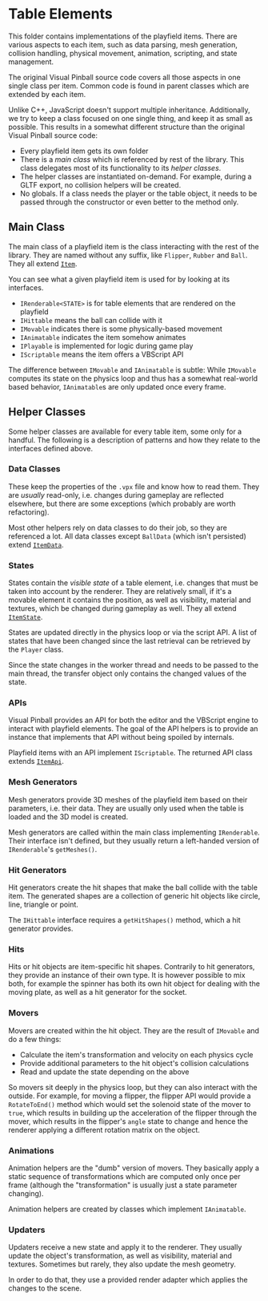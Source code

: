 # Table Elements

This folder contains implementations of the playfield items. There are various
aspects to each item, such as data parsing, mesh generation, collision handling,
physical movement, animation, scripting, and state management. 

The original Visual Pinball source code covers all those aspects in one single
class per item. Common code is found in parent classes which are extended by
each item.

Unlike C++, JavaScript doesn't support multiple inheritance. Additionally, we 
try to keep a class focused on one single thing, and keep it as small as 
possible. This results in a somewhat different structure than the original 
Visual Pinball source code:

- Every playfield item gets its own folder
- There is a *main class* which is referenced by rest of the library. This class 
  delegates most of its functionality to its *helper classes*.
- The helper classes are instantiated on-demand. For example, during a GLTF 
  export, no collision helpers will be created.
- No globals. If a class needs the player or the table object, it needs to be 
  passed through the constructor or even better to the method only.
  
## Main Class

The main class of a playfield item is the class interacting with the rest of the
library. They are named without any suffix, like `Flipper`, `Rubber` and `Ball`.
They all extend [`Item`](item.ts).

You can see what a given playfield item is used for by looking at its interfaces.

- `IRenderable<STATE>` is for table elements that are rendered on the playfield
- `IHittable` means the ball can collide with it
- `IMovable` indicates there is some physically-based movement
- `IAnimatable` indicates the item somehow animates
- `IPlayable` is implemented for logic during game play
- `IScriptable` means the item offers a VBScript API

The difference between `IMovable` and `IAnimatable` is subtle: While `IMovable` 
computes its state on the physics loop and thus has a somewhat real-world based
behavior, `IAnimatable`s are only updated once every frame.

## Helper Classes

Some helper classes are available for every table item, some only for a handful.
The following is a description of patterns and how they relate to the interfaces
defined above.

### Data Classes

These keep the properties of the `.vpx` file and know how to read them. They
are *usually* read-only, i.e. changes during gameplay are reflected elsewhere,
but there are some exceptions (which probably are worth refactoring).

Most other helpers rely on data classes to do their job, so they are referenced
a lot. All data classes except `BallData` (which isn't persisted) extend 
[`ItemData`](item-data.ts).

### States

States contain the *visible state* of a table element, i.e. changes that must be
taken into account by the renderer. They are relatively small, if it's a movable
element it contains the position, as well as visibility, material and textures,
which be changed during gameplay as well. They all extend 
[`ItemState`](item-state.ts).

States are updated directly in the physics loop or via the script API. A list of
states that have been changed since the last retrieval can be retrieved by the 
`Player` class.

Since the state changes in the worker thread and needs to be passed to the main
thread, the transfer object only contains the changed values of the state.

### APIs

Visual Pinball provides an API for both the editor and the VBScript engine to
interact with playfield elements. The goal of the API helpers is to provide an
instance that implements that API without being spoiled by internals. 

Playfield items with an API implement `IScriptable`. The returned API class
extends [`ItemApi`](item-api.ts).

### Mesh Generators

Mesh generators provide 3D meshes of the playfield item based on their 
parameters, i.e. their data. They are usually only used when the table is loaded
and the 3D model is created.

Mesh generators are called within the main class implementing `IRenderable`. 
Their interface isn't defined, but they usually return a left-handed version
of `IRenderable`'s `getMeshes()`.

### Hit Generators

Hit generators create the hit shapes that make the ball collide with the table
item. The generated shapes are a collection of generic hit objects like circle,
line, triangle or point.

The `IHittable` interface requires a `getHitShapes()` method, which a hit 
generator provides.

### Hits

Hits or hit objects are item-specific hit shapes. Contrarily to hit generators,
they provide an instance of their own type. It is however possible to mix both,
for example the spinner has both its own hit object for dealing with the moving
plate, as well as a hit generator for the socket.

### Movers

Movers are created within the hit object. They are the result of `IMovable` and 
do a few things:
 
- Calculate the item's transformation and velocity on each physics cycle
- Provide additional parameters to the hit object's collision calculations
- Read and update the state depending on the above
   
So movers sit deeply in the physics loop, but they can also interact with the
outside. For example, for moving a flipper, the flipper API would provide a
`RotateToEnd()` method which would set the solenoid state of the mover to
`true`, which results in building up the acceleration of the flipper through the
mover, which results in the flipper's `angle` state to change and hence the 
renderer applying a different rotation matrix on the object.
 
### Animations

Animation helpers are the "dumb" version of movers. They basically apply a 
static sequence of transformations which are computed only once per frame 
(although the "transformation" is usually just a state parameter changing).

Animation helpers are created by classes which implement `IAnimatable`.

### Updaters

Updaters receive a new state and apply it to the renderer. They usually update 
the object's transformation, as well as visibility, material and textures. 
Sometimes but rarely, they also update the mesh geometry.

In order to do that, they use a provided render adapter which applies the 
changes to the scene.
